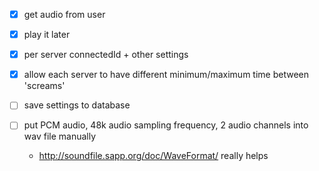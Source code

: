 - [x] get audio from user
- [x] play it later

- [x] per server connectedId + other settings
- [x] allow each server to have different minimum/maximum time between 'screams'
- [ ] save settings to database
- [ ] put PCM audio, 48k audio sampling frequency, 2 audio channels into wav file manually
    - http://soundfile.sapp.org/doc/WaveFormat/ really helps